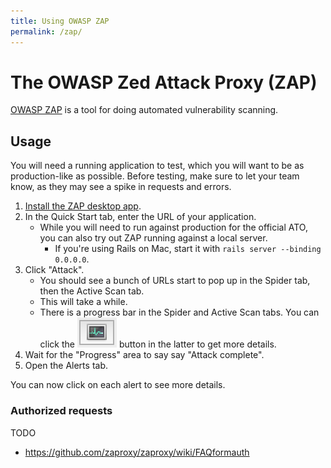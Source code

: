 ```yaml
---
title: Using OWASP ZAP
permalink: /zap/
---
```


# The OWASP Zed Attack Proxy (ZAP)

[OWASP ZAP](https://www.owasp.org/index.php/OWASP_Zed_Attack_Proxy_Project) is a tool for doing automated vulnerability scanning.

## Usage

You will need a running application to test, which you will want to be as production-like as possible. Before testing, make sure to let your team know, as they may see a spike in requests and errors.

1. [Install the ZAP desktop app](https://github.com/zaproxy/zaproxy/wiki/Downloads).
1. In the Quick Start tab, enter the URL of your application.
    * While you will need to run against production for the official ATO, you can also try out ZAP running against a local server.
        * If you're using Rails on Mac, start it with `rails server --binding 0.0.0.0`.
1. Click "Attack".
    * You should see a bunch of URLs start to pop up in the Spider tab, then the Active Scan tab.
    * This will take a while.
    * There is a progress bar in the Spider and Active Scan tabs. You can click the <img class="inline" src="../assets/zap_graph.png" alt="small graph icon"/> button in the latter to get more details.
1. Wait for the "Progress" area to say say "Attack complete".
1. Open the Alerts tab.

You can now click on each alert to see more details.

### Authorized requests

TODO

* https://github.com/zaproxy/zaproxy/wiki/FAQformauth
